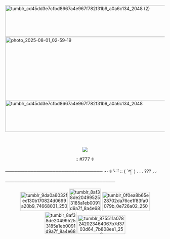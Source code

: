 <img width="2000" height="100" alt="tumblr_cd45dd3e7cfbd8667a4e967f782f31b9_a0a6c134_2048 (2)" src="https://github.com/user-attachments/assets/93930b25-ecf2-4e82-b81d-3d808861e6f9" />

<img width="2000" height="200" alt="photo_2025-08-01_02-59-19" src="https://github.com/user-attachments/assets/8a9e5aa9-1175-42ad-820d-c9d8c162e6e1" />


<img width="2000" height="100" alt="tumblr_cd45dd3e7cfbd8667a4e967f782f31b9_a0a6c134_2048" src="https://github.com/user-attachments/assets/a953a5a2-3a10-46bc-9c65-ec08e8faac72" />





ㅤ<p align="center">
 ![](https://komarev.com/ghpvc/?username=f1zzxa&style=for-the-badge&color=7a2227&label=♱) 

<p align="center">
:: #777 ♰


─────────────────────────────── ⋆⋅ ♰╰ ꜝꜝ  :: ( ´ཀ` ) . . . ??? ⸝⸝ ───────────────────────────────────
 
 
  
</p>


<p align="center">
<img width="150" height="60" alt="tumblr_9da0a6032fec130b170824d0699a20b9_74668031_250" src="https://github.com/user-attachments/assets/fd5e6f63-20b8-482b-a686-b5b2493ddf89" />
<img width="100" height="70" alt="tumblr_8af38de204995253185a1eb0091d9a7f_8a4e682e_500" src="https://github.com/user-attachments/assets/f95d5a9e-e784-43c8-bfb1-91ba4c1fcc78" />
<img width="150" height="60" alt="tumblr_0f0ea8b65e28702da76ce1f83fa0079b_0e726a02_250" src="https://github.com/user-attachments/assets/6cde6baf-5f71-4dc1-b530-ca299e95672f" />
<img width="100" height="70" alt="tumblr_8af38de204995253185a1eb0091d9a7f_8a4e682e_500" src="https://github.com/user-attachments/assets/f95d5a9e-e784-43c8-bfb1-91ba4c1fcc78" />
<img width="150" height="60" alt="tumblr_875511a078242023464067b7d3703d64_7b808ee1_250" src="https://github.com/user-attachments/assets/ae8100f0-5d80-4a1d-bc0e-2a09c779627d" />







